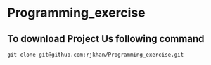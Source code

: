 # Programming_exercise

## To download Project Us following command 

`git clone git@github.com:rjkhan/Programming_exercise.git`
